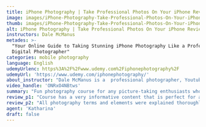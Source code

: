 ```yaml
---
title: iPhone Photography | Take Professional Photos On Your iPhone Review
image: images/iPhone-Photography-Take-Professional-Photos-On-Your-iPhone-Review.jpeg
thumb: images/iPhone-Photography-Take-Professional-Photos-On-Your-iPhone-Review.jpeg
alt: iPhone Photography | Take Professional Photos On Your iPhone Review
instructors: Dale McManus
metades: >-
  "Your Online Guide to Taking Stunning iPhone Photography Like a Professional
  Digital Photographer"
categories: mobile photography
language: English
udemyUrlenc: https%3A%2F%2Fwww.udemy.com%2Fiphonephotography%2F
udemyUrl: 'https://www.udemy.com/iphonephotography/'
about_instructor: "Dale McManus is a  professional photographer, Youtuber and co-creater of a film company. With years of experience in the field, he has traveled to countless places to take various images and make different films. He was able to apply his knowledge and experience in the field with an iPhone and now he is sharing his expertise with anyone who is keen to learn all about professional photography with the convenience of an iPhone."
video_handle: 'ONRxO4NBtws'
summary: "Fun photography course for any picture-taking enthusiasts who wants to use the convenience of their iPhone. Concise, creative and practical."
review_p1: "Course has a very informative content that is perfect for anyone who is just starting to learn about photography or for those who just wants to have a refresher course. With the convenience of an iPhone, this course opens up a lot of new possibilities and ideas for sharing creativity. Lots of topics were presented and explained in a way that is easy to understand and allows the student to put it into practical use. The instructor has a good humor and is very good in engaging his students which made the course very fun and avoided to have a dull content."
review_p2: "All photography terms and elements were explained thoroughly which makes it easier for beginners. The video was concise and straight to the point but still managed to deliver the lesson in an interesting manner. You won't be overloaded with too much useless information as Dale have managed to explain everything in a simple manner and use fun graphics that will make it easier to learn. Good photograph examples and techniques were shown that will be useful for those who are still learning and is a good stepping stone for taking more advanced lessons on photography. The materials that were shown were structured in an excellent way and the pace is not too overwhelming for starters."
agent: 'Katharina'
draft: false
---
```


